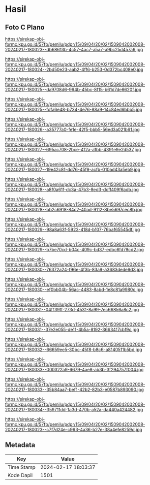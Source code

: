 # Hasil

## Foto C Plano

https://sirekap-obj-formc.kpu.go.id/57fb/pemilu/pdpr/15/09/04/20/02/1509042002008-20240217-180023--db68613b-4c57-4ac7-a5a7-a9bc25d457a9.jpg

https://sirekap-obj-formc.kpu.go.id/57fb/pemilu/pdpr/15/09/04/20/02/1509042002008-20240217-180024--2bd50e23-aab2-4ff6-b253-0d372bc408e0.jpg

https://sirekap-obj-formc.kpu.go.id/57fb/pemilu/pdpr/15/09/04/20/02/1509042002008-20240217-180025--da9708d6-964b-45bc-8f15-b61d7de6620f.jpg

https://sirekap-obj-formc.kpu.go.id/57fb/pemilu/pdpr/15/09/04/20/02/1509042002008-20240217-180025--fdfa6e48-b734-4e76-88a9-14c84ed6bbb5.jpg

https://sirekap-obj-formc.kpu.go.id/57fb/pemilu/pdpr/15/09/04/20/02/1509042002008-20240217-180026--a35777a0-fe1e-42f5-bbb5-56ed3a021b61.jpg

https://sirekap-obj-formc.kpu.go.id/57fb/pemilu/pdpr/15/09/04/20/02/1509042002008-20240217-180027--695ac708-2bce-412a-a1bb-4391e9e2d537.jpg

https://sirekap-obj-formc.kpu.go.id/57fb/pemilu/pdpr/15/09/04/20/02/1509042002008-20240217-180027--19e42c81-dd76-45f9-acfb-010ad43a5eb9.jpg

https://sirekap-obj-formc.kpu.go.id/57fb/pemilu/pdpr/15/09/04/20/02/1509042002008-20240217-180028--a8f0a61f-dc3a-47b3-8ed3-dcff409f6adb.jpg

https://sirekap-obj-formc.kpu.go.id/57fb/pemilu/pdpr/15/09/04/20/02/1509042002008-20240217-180028--bb2c6918-84c2-40ad-9112-8be5697cec8b.jpg

https://sirekap-obj-formc.kpu.go.id/57fb/pemilu/pdpr/15/09/04/20/02/1509042002008-20240217-180029--98a8a63f-5923-418d-b107-76baf65545df.jpg

https://sirekap-obj-formc.kpu.go.id/57fb/pemilu/pdpr/15/09/04/20/02/1509042002008-20240217-180029--b7be70cd-b04c-409c-bd37-edbc6fd78cd2.jpg

https://sirekap-obj-formc.kpu.go.id/57fb/pemilu/pdpr/15/09/04/20/02/1509042002008-20240217-180030--76372a24-f96e-4f3b-83a9-a3683dede9d3.jpg

https://sirekap-obj-formc.kpu.go.id/57fb/pemilu/pdpr/15/09/04/20/02/1509042002008-20240217-180030--ef0bb04b-56ac-4483-8abd-1e8c81a9980c.jpg

https://sirekap-obj-formc.kpu.go.id/57fb/pemilu/pdpr/15/09/04/20/02/1509042002008-20240217-180031--04f139ff-273d-4531-8a99-7ec66856a8c2.jpg

https://sirekap-obj-formc.kpu.go.id/57fb/pemilu/pdpr/15/09/04/20/02/1509042002008-20240217-180031--37e2e055-de11-4b5a-8192-3663417cbf9c.jpg

https://sirekap-obj-formc.kpu.go.id/57fb/pemilu/pdpr/15/09/04/20/02/1509042002008-20240217-180032--66659ee5-30bc-45f8-b8c6-a8140511b5bd.jpg

https://sirekap-obj-formc.kpu.go.id/57fb/pemilu/pdpr/15/09/04/20/02/1509042002008-20240217-180033--000322a9-6679-4ae8-ab3b-3f294757f004.jpg

https://sirekap-obj-formc.kpu.go.id/57fb/pemilu/pdpr/15/09/04/20/02/1509042002008-20240217-180033--35b84aa7-bef1-42b2-82b3-e0587b893090.jpg

https://sirekap-obj-formc.kpu.go.id/57fb/pemilu/pdpr/15/09/04/20/02/1509042002008-20240217-180034--359711dd-1a3d-470b-a52a-da440a424482.jpg

https://sirekap-obj-formc.kpu.go.id/57fb/pemilu/pdpr/15/09/04/20/02/1509042002008-20240217-180023--c7f7d24e-c993-4a36-b27e-38a4efe8259d.jpg


## Metadata

| Key        | Value               |
| ---------- | ------------------- |
| Time Stamp | 2024-02-17 18:03:37 |
| Kode Dapil | 1501                |



